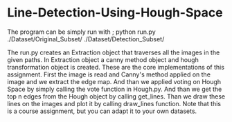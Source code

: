 # Line-Detection-Using-Hough-Space
The program can be simply run with ; 
python run.py ./Dataset/Original_Subset/ ./Dataset/Detection_Subset/

The run.py creates an Extraction object that traverses all the images in the given paths. In Extraction object a canny method object and hough transformation object is created. These are the core implementations of this assignment. First the image is read and Canny's method applied on the image and we extract the edge map. And than we applied voting on Hough Space by simply calling the vote function in Hough.py. And than we get the top n edges from the Hough object by calling get_lines. Than we draw these lines on the images and plot it by calling draw_lines function. Note that this is a course assignment, but you can adapt it to your own datasets.
